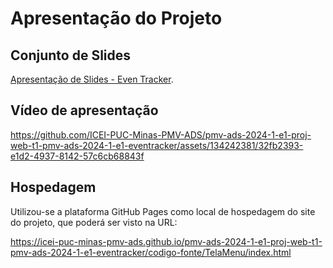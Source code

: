 # Apresentação do Projeto

## Conjunto de Slides

<p>
  
  <a href="https://github.com/user-attachments/files/15920128/slide.even.tracker.pdf">Apresentação de Slides - Even Tracker</a>.
</p>



## Vídeo de apresentação

https://github.com/ICEI-PUC-Minas-PMV-ADS/pmv-ads-2024-1-e1-proj-web-t1-pmv-ads-2024-1-e1-eventracker/assets/134242381/32fb2393-e1d2-4937-8142-57c6cb68843f


## Hospedagem

Utilizou-se a plataforma GitHub Pages como local de hospedagem do site do projeto, que poderá ser visto na URL:

https://icei-puc-minas-pmv-ads.github.io/pmv-ads-2024-1-e1-proj-web-t1-pmv-ads-2024-1-e1-eventracker/codigo-fonte/TelaMenu/index.html
